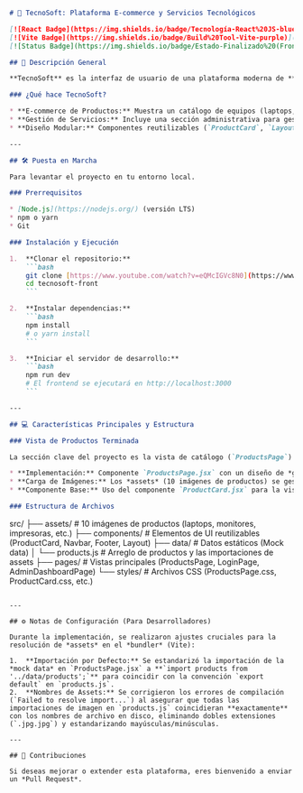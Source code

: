 ````markdown
# 🚀 TecnoSoft: Plataforma E-commerce y Servicios Tecnológicos

[![React Badge](https://img.shields.io/badge/Tecnología-React%20JS-blue)](https://reactjs.org/)
[![Vite Badge](https://img.shields.io/badge/Build%20Tool-Vite-purple)](https://vitejs.dev/)
[![Status Badge](https://img.shields.io/badge/Estado-Finalizado%20(Frontend)-brightgreen)](link-a-tu-repo-de-github)

## 🌟 Descripción General

**TecnoSoft** es la interfaz de usuario de una plataforma moderna de **e-commerce enfocada en productos y servicios tecnológicos**. Este frontend está construido con **React** y **Vite**, ofreciendo una experiencia de usuario rápida y modular.

### ¿Qué hace TecnoSoft?

* **E-commerce de Productos:** Muestra un catálogo de equipos (laptops, monitores, impresoras 3D, etc.) con gestión de *assets* locales.
* **Gestión de Servicios:** Incluye una sección administrativa para gestionar servicios como Consultoría IT y Desarrollo Web (CRUD).
* **Diseño Modular:** Componentes reutilizables (`ProductCard`, `Layout`, etc.) para un mantenimiento eficiente.

---

## 🛠 Puesta en Marcha

Para levantar el proyecto en tu entorno local.

### Prerrequisitos

* [Node.js](https://nodejs.org/) (versión LTS)
* npm o yarn
* Git

### Instalación y Ejecución

1.  **Clonar el repositorio:**
    ```bash
    git clone [https://www.youtube.com/watch?v=eQMcIGVc8N0](https://www.youtube.com/watch?v=eQMcIGVc8N0)
    cd tecnosoft-front
    ```

2.  **Instalar dependencias:**
    ```bash
    npm install
    # o yarn install
    ```

3.  **Iniciar el servidor de desarrollo:**
    ```bash
    npm run dev
    # El frontend se ejecutará en http://localhost:3000
    ```

---

## 💻 Características Principales y Estructura

### Vista de Productos Terminada

La sección clave del proyecto es la vista de catálogo (`ProductsPage`).

* **Implementación:** Componente `ProductsPage.jsx` con un diseño de *grid* adaptable (utilizando `ProductsPage.css`).
* **Carga de Imágenes:** Los *assets* (10 imágenes de productos) se gestionan localmente en `src/assets/` y se cargan mediante importaciones de módulos en `src/data/products.js`.
* **Componente Base:** Uso del componente `ProductCard.jsx` para la visualización individual de cada artículo.

### Estructura de Archivos

````

src/
├── assets/         \# 10 imágenes de productos (laptops, monitores, impresoras, etc.)
├── components/     \# Elementos de UI reutilizables (ProductCard, Navbar, Footer, Layout)
├── data/           \# Datos estáticos (Mock data)
│   └── products.js \# Arreglo de productos y las importaciones de assets
├── pages/          \# Vistas principales (ProductsPage, LoginPage, AdminDashboardPage)
└── styles/         \# Archivos CSS (ProductsPage.css, ProductCard.css, etc.)

```

---

## ⚙️ Notas de Configuración (Para Desarrolladores)

Durante la implementación, se realizaron ajustes cruciales para la resolución de *assets* en el *bundler* (Vite):

1.  **Importación por Defecto:** Se estandarizó la importación de la *mock data* en `ProductsPage.jsx` a **`import products from '../data/products';`** para coincidir con la convención `export default` en `products.js`.
2.  **Nombres de Assets:** Se corrigieron los errores de compilación (`Failed to resolve import...`) al asegurar que todas las importaciones de imagen en `products.js` coincidieran **exactamente** con los nombres de archivo en disco, eliminando dobles extensiones (`.jpg.jpg`) y estandarizando mayúsculas/minúsculas.

---

## 🤝 Contribuciones

Si deseas mejorar o extender esta plataforma, eres bienvenido a enviar un *Pull Request*.
```
